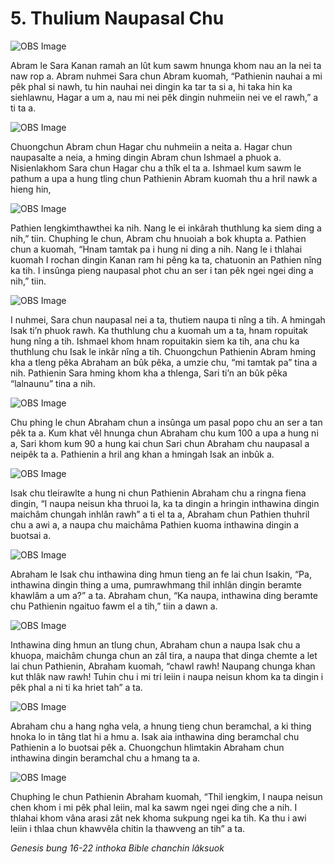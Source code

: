 # 5. Thulium Naupasal Chu

![OBS Image](https://cdn.door43.org/obs/jpg/360px/obs-en-05-01.jpg)

Abram le Sara Kanan ramah an lût kum sawm hnunga khom nau an la nei ta naw rop a. Abram nuhmei Sara chun Abram kuomah, “Pathienin nauhai a mi pêk phal si nawh, tu hin nauhai nei dingin ka tar ta si a, hi taka hin ka siehlawnu, Hagar a um a, nau mi nei pêk dingin nuhmeiin nei ve el rawh,” a ti ta a.

![OBS Image](https://cdn.door43.org/obs/jpg/360px/obs-en-05-02.jpg)

Chuongchun Abram chun Hagar chu nuhmeiin a neita a. Hagar chun naupasalte a neia, a hming dingin Abram chun Ishmael a phuok a. Nisienlakhom Sara chun Hagar chu a thîk el ta a. Ishmael kum sawm le pathum a upa a hung tling chun Pathienin Abram kuomah thu a hril nawk a hieng hin,

![OBS Image](https://cdn.door43.org/obs/jpg/360px/obs-en-05-03.jpg)

Pathien Iengkimthawthei ka nih. Nang le ei inkârah thuthlung ka siem ding a nih,” tiin. Chuphing le chun, Abram chu hnuoiah a bok khupta a. Pathien chun a kuomah, “Hnam tamtak pa i hung ni ding a nih. Nang le i thlahai kuomah I rochan dingin Kanan ram hi pêng ka ta, chatuonin an Pathien nîng ka tih. I insûnga pieng naupasal phot chu an ser i tan pêk ngei ngei ding a nih,” tiin.

![OBS Image](https://cdn.door43.org/obs/jpg/360px/obs-en-05-04.jpg)

I nuhmei, Sara chun naupasal nei a ta, thutiem naupa ti nîng a tih. A hmingah Isak ti’n phuok rawh. Ka thuthlung chu a kuomah um a ta, hnam ropuitak hung nîng a tih. Ishmael khom hnam ropuitakin siem ka tih, ana chu ka thuthlung chu Isak le inkâr nîng a tih. Chuongchun Pathienin Abram hming kha a tleng pêka Abraham an bûk pêka, a umzie chu, “mi tamtak pa” tina a nih. Pathienin Sara hming khom kha a thlenga, Sari ti’n an bûk pêka “lalnaunu” tina a nih.

![OBS Image](https://cdn.door43.org/obs/jpg/360px/obs-en-05-05.jpg)

Chu phing le chun Abraham chun a insûnga um pasal popo chu an ser a tan pêk ta a. Kum khat vêl hnunga chun Abraham chu kum 100 a upa a hung ni a, Sari khom kum 90 a hung kai chun Sari chun Abraham chu naupasal a neipêk ta a. Pathienin a hril ang khan a hmingah Isak an inbûk a.

![OBS Image](https://cdn.door43.org/obs/jpg/360px/obs-en-05-06.jpg)

Isak chu tleirawlte a hung ni chun Pathienin Abraham chu a ringna fiena dingin, “I naupa neisun kha thruoi la, ka ta dingin a hringin inthawina dingin maichâm chungah inhlân rawh” a ti el ta a, Abraham chun Pathien thuhril chu a awi a, a naupa chu maichâma Pathien kuoma inthawina dingin a buotsai a.

![OBS Image](https://cdn.door43.org/obs/jpg/360px/obs-en-05-07.jpg)

Abraham le Isak chu inthawina ding hmun tieng an fe lai chun Isakin, “Pa, inthawina dingin thing a uma, pumrawhmang thil inhlân dingin beramte khawlâm a um a?” a ta. Abraham chun, “Ka naupa, inthawina ding beramte chu Pathienin ngaituo fawm el a tih,” tiin a dawn a.

![OBS Image](https://cdn.door43.org/obs/jpg/360px/obs-en-05-08.jpg)

Inthawina ding hmun an tlung chun, Abraham chun a naupa Isak chu a khuopa, maichâm chunga chun an zâl tira, a naupa that dinga chemte a let lai chun Pathienin, Abraham kuomah, “chawl rawh! Naupang chunga khan kut thlâk naw rawh! Tuhin chu i mi tri leiin i naupa neisun khom ka ta dingin i pêk phal a ni ti ka hriet tah” a ta.

![OBS Image](https://cdn.door43.org/obs/jpg/360px/obs-en-05-09.jpg)

Abraham chu a hang ngha vela, a hnung tieng chun beramchal, a ki thing hnoka lo in tâng tlat hi a hmu a. Isak aia inthawina ding beramchal chu Pathienin a lo buotsai pêk a. Chuongchun hlimtakin Abraham chun inthawina dingin beramchal chu a hmang ta a.

![OBS Image](https://cdn.door43.org/obs/jpg/360px/obs-en-05-10.jpg)

Chuphing le chun Pathienin Abraham kuomah, “Thil iengkim, I naupa neisun chen khom i mi pêk phal leiin, mal ka sawm ngei ngei ding che a nih. I thlahai khom vâna arasi zât nek khoma sukpung ngei ka tih. Ka thu i awi leiin i thlaa chun khawvêla chitin la thawveng an tih” a ta.

_Genesis bung 16-22 inthoka Bible chanchin lâksuok_